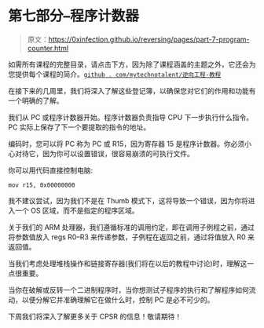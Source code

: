 # 第七部分–程序计数器

> 原文：<https://0xinfection.github.io/reversing/pages/part-7-program-counter.html>

如需所有课程的完整目录，请点击下方，因为除了课程涵盖的主题之外，它还会为您提供每个课程的简介。[`github . com/mytechnotalent/逆向工程-教程`](https://github.com/mytechnotalent/Reverse-Engineering-Tutorial)

在接下来的几周里，我们将深入了解这些登记簿，以确保您对它们的作用和功能有一个明确的了解。

我们从 PC 或程序计数器开始。程序计数器负责指导 CPU 下一步执行什么指令。PC 实际上保存了下一个要提取的指令的地址。

编码时，您可以将 PC 称为 PC 或 R15，因为寄存器 15 是程序计数器。你必须小心对待它，因为你可以设置错误，很容易崩溃的可执行文件。

你可以用代码直接控制电脑:

```
mov r15, 0x00000000

```

我不建议尝试，因为我们不是在 Thumb 模式下，这将导致一个错误，因为你将进入一个 OS 区域，而不是指定的程序区域。

关于我们的 ARM 处理器，我们遵循标准的调用约定，即在调用子例程之前，通过将参数值放入 regs R0–R3 来传递参数，子例程在返回之前，通过将值放入 R0 来返回值。

当我们考虑处理堆栈操作和链接寄存器(我们将在以后的教程中讨论)时，理解这一点很重要。

当你在破解或反转一个二进制程序时，当你想测试子程序的执行和了解程序如何流动，以便分解它并准确理解它在做什么时，控制 PC 是必不可少的。

下周我们将深入了解更多关于 CPSR 的信息！敬请期待！